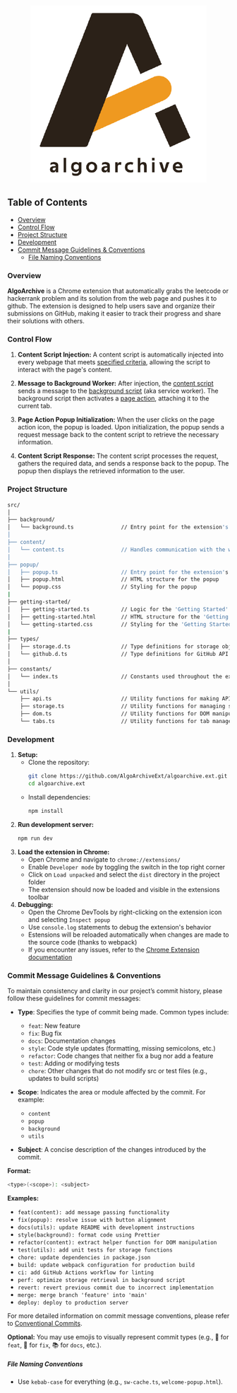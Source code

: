 <div align="center">
  <img src="public/algo-archive.png" alt="AlgoArchive Logo" />
</div>

<h2> Table of Contents </h2>

- [Overview](#overview)
- [Control Flow](#control-flow)
- [Project Structure](#project-structure)
- [Development](#development)
- [Commit Message Guidelines \& Conventions](#commit-message-guidelines--conventions)
    - [File Naming Conventions](#file-naming-conventions)

### Overview
**AlgoArchive** is a Chrome extension that automatically grabs the leetcode or hackerrank problem and its solution from the web page and pushes it to github. The extension is designed to help users save and organize their submissions on GitHub, making it easier to track their progress and share their solutions with others.

### Control Flow
1. **Content Script Injection:** A content script is automatically injected into every webpage that meets [specified criteria](/public/manifest.json), allowing the script to interact with the page's content.

2. **Message to Background Worker:** After injection, the [content script](/src/scripts/content.ts) sends a message to the [background script](/src/background/background.ts) (aka service worker). The background script then activates a [page action](https://developer.chrome.com/docs/extensions/mv2/reference/pageAction), attaching it to the current tab.

3. **Page Action Popup Initialization:** When the user clicks on the page action icon, the popup is loaded. Upon initialization, the popup sends a request message back to the content script to retrieve the necessary information.

4. **Content Script Response:** The content script processes the request, gathers the required data, and sends a response back to the popup. The popup then displays the retrieved information to the user.


### Project Structure
```sh
src/
│
├── background/
│   └── background.ts               // Entry point for the extension's background script
│
├── content/
│   └── content.ts                  // Handles communication with the web page content
│
├── popup/
│   ├── popup.ts                    // Entry point for the extension's popup interface
│   ├── popup.html                  // HTML structure for the popup
│   └── popup.css                   // Styling for the popup
|
├── getting-started/
│   ├── getting-started.ts          // Logic for the 'Getting Started' page
│   ├── getting-started.html        // HTML structure for the 'Getting Started' page
│   └── getting-started.css         // Styling for the 'Getting Started' page
|
├── types/
│   ├── storage.d.ts                // Type definitions for storage objects
│   └── github.d.ts                 // Type definitions for GitHub API interactions
│
├── constants/
│   └── index.ts                    // Constants used throughout the extension
│
└── utils/
    ├── api.ts                      // Utility functions for making API requests to AlgoArchive API
    ├── storage.ts                  // Utility functions for managing storage
    ├── dom.ts                      // Utility functions for DOM manipulation
    └── tabs.ts                     // Utility functions for tab management
```

### Development
1. **Setup:** 
    - Clone the repository: 
      ```bash
      git clone https://github.com/AlgoArchiveExt/algoarchive.ext.git
      cd algoarchive.ext
      ```
    - Install dependencies:
      ```bash
      npm install
      ```
2. **Run development server:**
    ```bash
    npm run dev
    ```
3. **Load the extension in Chrome:**
    - Open Chrome and navigate to `chrome://extensions/`
    - Enable `Developer mode` by toggling the switch in the top right corner
    - Click on `Load unpacked` and select the `dist` directory in the project folder
    - The extension should now be loaded and visible in the extensions toolbar
4. **Debugging:**
    - Open the Chrome DevTools by right-clicking on the extension icon and selecting `Inspect popup`
    - Use `console.log` statements to debug the extension's behavior
    - Estensions will be reloaded automatically when changes are made to the source code (thanks to webpack)
    - If you encounter any issues, refer to the [Chrome Extension documentation](https://developer.chrome.com/docs/extensions/mv2/getstarted/)

### Commit Message Guidelines & Conventions

To maintain consistency and clarity in our project’s commit history, please follow these guidelines for commit messages:

- **Type**: Specifies the type of commit being made. Common types include:
  - `feat`: New feature
  - `fix`: Bug fix
  - `docs`: Documentation changes
  - `style`: Code style updates (formatting, missing semicolons, etc.)
  - `refactor`: Code changes that neither fix a bug nor add a feature
  - `test`: Adding or modifying tests
  - `chore`: Other changes that do not modify src or test files (e.g., updates to build scripts)

- **Scope**: Indicates the area or module affected by the commit. For example:
  - `content`
  - `popup`
  - `background`
  - `utils`
  
- **Subject**: A concise description of the changes introduced by the commit.

**Format:**

```sh
<type>(<scope>): <subject>
```

**Examples:**

- `feat(content): add message passing functionality`
- `fix(popup): resolve issue with button alignment`
- `docs(utils): update README with development instructions`
- `style(background): format code using Prettier`
- `refactor(content): extract helper function for DOM manipulation`
- `test(utils): add unit tests for storage functions`
- `chore: update dependencies in package.json`
- `build: update webpack configuration for production build`
- `ci: add GitHub Actions workflow for linting`
- `perf: optimize storage retrieval in background script`
- `revert: revert previous commit due to incorrect implementation`
- `merge: merge branch 'feature' into 'main'`
- `deploy: deploy to production server`

For more detailed information on commit message conventions, please refer to [Conventional Commits](https://www.conventionalcommits.org).

**Optional:** You may use emojis to visually represent commit types (e.g., 🚀 for `feat`, 🐛 for `fix`, 📚 for `docs`, etc.).

##### File Naming Conventions

- Use `kebab-case` for everything (e.g., `sw-cache.ts`, `welcome-popup.html`).